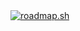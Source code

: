  <a href="https://roadmap.sh">
   <img src="https://roadmap.sh/card/wide/6762cb028fe51199daf3fe8e?variant=dark&t=1707420008" alt="roadmap.sh"/>
 </a>
